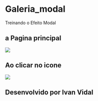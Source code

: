 # Galeria_modal
 Treinando o Efeito Modal

 ## a Pagina principal

 <img src="https://scontent-gru1-1.xx.fbcdn.net/v/t1.0-9/118516930_2828420274053584_3117690494260749700_o.jpg?_nc_cat=101&_nc_sid=730e14&_nc_eui2=AeFeD_0zKQavnyAECKGJSZQbWTsMzcxLiMVZOwzNzEuIxVwf-cxcEwRsGuwW6yXKMHbue5De7CgwZFmVny1kAhlx&_nc_ohc=8TdJYhLdUywAX9_Z0GE&_nc_ht=scontent-gru1-1.xx&oh=e7b8aa6e00d8fdcbf7166cf9e0a54b6a&oe=5F6D2661">

 ## Ao clicar no icone

 <img src="https://scontent-gru1-1.xx.fbcdn.net/v/t1.0-9/118449407_2828420270720251_3132995436637348318_o.jpg?_nc_cat=103&_nc_sid=730e14&_nc_eui2=AeFoB8y4ItIMK1eM8TohtWw0G8Q7FQ_t7gUbxDsVD-3uBS1NXiQfRGEe4GrfEIb1d55P29KHOav5lI07J66jbqba&_nc_ohc=WYL3yM5M1h0AX9sk_O0&_nc_ht=scontent-gru1-1.xx&oh=9415ca1ecd7829855eced7ae1a462ce2&oe=5F6F1A1C">

## Desenvolvido por Ivan Vidal

